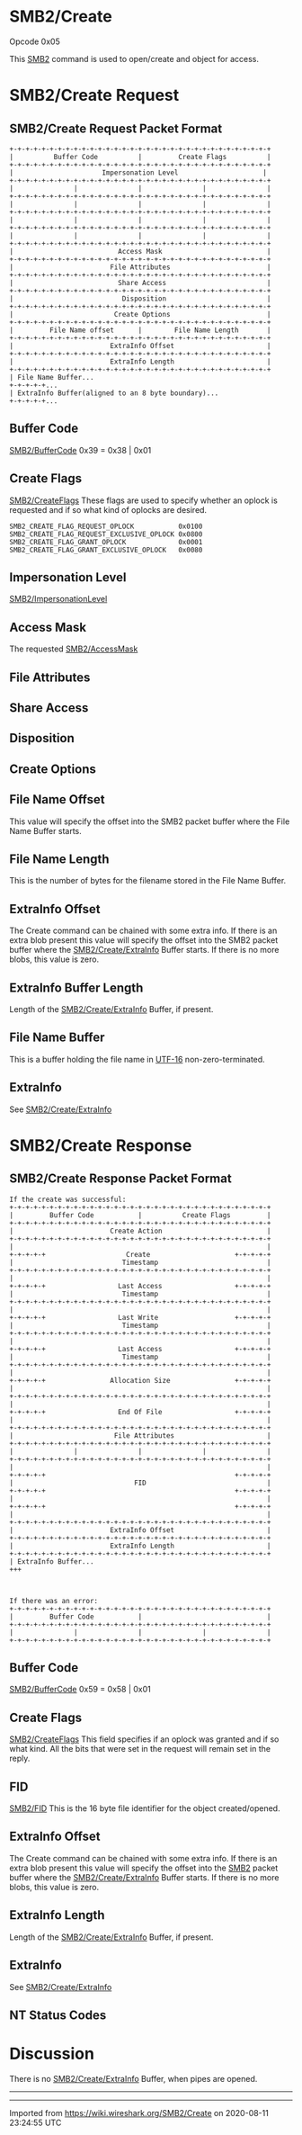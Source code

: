 # SMB2/Create

Opcode 0x05

This [SMB2](/SMB2) command is used to open/create and object for access.

# SMB2/Create Request

## SMB2/Create Request Packet Format

    +-+-+-+-+-+-+-+-+-+-+-+-+-+-+-+-+-+-+-+-+-+-+-+-+-+-+-+-+-+-+-+-+
    |          Buffer Code          |         Create Flags          |
    +-+-+-+-+-+-+-+-+-+-+-+-+-+-+-+-+-+-+-+-+-+-+-+-+-+-+-+-+-+-+-+-+
    |                      Impersonation Level                     |
    +-+-+-+-+-+-+-+-+-+-+-+-+-+-+-+-+-+-+-+-+-+-+-+-+-+-+-+-+-+-+-+-+
    |               |               |               |               |
    +-+-+-+-+-+-+-+-+-+-+-+-+-+-+-+-+-+-+-+-+-+-+-+-+-+-+-+-+-+-+-+-+
    |               |               |               |               |
    +-+-+-+-+-+-+-+-+-+-+-+-+-+-+-+-+-+-+-+-+-+-+-+-+-+-+-+-+-+-+-+-+
    |               |               |               |               |
    +-+-+-+-+-+-+-+-+-+-+-+-+-+-+-+-+-+-+-+-+-+-+-+-+-+-+-+-+-+-+-+-+
    |               |               |               |               |
    +-+-+-+-+-+-+-+-+-+-+-+-+-+-+-+-+-+-+-+-+-+-+-+-+-+-+-+-+-+-+-+-+
    |                          Access Mask                          |
    +-+-+-+-+-+-+-+-+-+-+-+-+-+-+-+-+-+-+-+-+-+-+-+-+-+-+-+-+-+-+-+-+
    |                        File Attributes                        |
    +-+-+-+-+-+-+-+-+-+-+-+-+-+-+-+-+-+-+-+-+-+-+-+-+-+-+-+-+-+-+-+-+
    |                          Share Access                         |
    +-+-+-+-+-+-+-+-+-+-+-+-+-+-+-+-+-+-+-+-+-+-+-+-+-+-+-+-+-+-+-+-+
    |                           Disposition                         |
    +-+-+-+-+-+-+-+-+-+-+-+-+-+-+-+-+-+-+-+-+-+-+-+-+-+-+-+-+-+-+-+-+
    |                         Create Options                        |
    +-+-+-+-+-+-+-+-+-+-+-+-+-+-+-+-+-+-+-+-+-+-+-+-+-+-+-+-+-+-+-+-+
    |         File Name offset      |        File Name Length       |
    +-+-+-+-+-+-+-+-+-+-+-+-+-+-+-+-+-+-+-+-+-+-+-+-+-+-+-+-+-+-+-+-+
    |                        ExtraInfo Offset                       |
    +-+-+-+-+-+-+-+-+-+-+-+-+-+-+-+-+-+-+-+-+-+-+-+-+-+-+-+-+-+-+-+-+
    |                        ExtraInfo Length                       | 
    +-+-+-+-+-+-+-+-+-+-+-+-+-+-+-+-+-+-+-+-+-+-+-+-+-+-+-+-+-+-+-+-+
    | File Name Buffer...
    +-+-+-+-+...
    | ExtraInfo Buffer(aligned to an 8 byte boundary)...
    +-+-+-+-+...

## Buffer Code

[SMB2/BufferCode](/SMB2/BufferCode) 0x39 = 0x38 | 0x01

## Create Flags

[SMB2/CreateFlags](/SMB2/CreateFlags) These flags are used to specify whether an oplock is requested and if so what kind of oplocks are desired.

    SMB2_CREATE_FLAG_REQUEST_OPLOCK           0x0100
    SMB2_CREATE_FLAG_REQUEST_EXCLUSIVE_OPLOCK 0x0800
    SMB2_CREATE_FLAG_GRANT_OPLOCK             0x0001
    SMB2_CREATE_FLAG_GRANT_EXCLUSIVE_OPLOCK   0x0080

## Impersonation Level

[SMB2/ImpersonationLevel](/SMB2/ImpersonationLevel)

## Access Mask

The requested [SMB2/AccessMask](/SMB2/AccessMask)

## File Attributes

## Share Access

## Disposition

## Create Options

## File Name Offset

This value will specify the offset into the SMB2 packet buffer where the File Name Buffer starts.

## File Name Length

This is the number of bytes for the filename stored in the File Name Buffer.

## ExtraInfo Offset

The Create command can be chained with some extra info. If there is an extra blob present this value will specify the offset into the SMB2 packet buffer where the [SMB2/Create/ExtraInfo](/SMB2/Create/ExtraInfo) Buffer starts. If there is no more blobs, this value is zero.

## ExtraInfo Buffer Length

Length of the [SMB2/Create/ExtraInfo](/SMB2/Create/ExtraInfo) Buffer, if present.

## File Name Buffer

This is a buffer holding the file name in [UTF-16](/UTF-16) non-zero-terminated.

## ExtraInfo

See [SMB2/Create/ExtraInfo](/SMB2/Create/ExtraInfo)

# SMB2/Create Response

## SMB2/Create Response Packet Format

    If the create was successful:
    +-+-+-+-+-+-+-+-+-+-+-+-+-+-+-+-+-+-+-+-+-+-+-+-+-+-+-+-+-+-+-+-+
    |         Buffer Code           |          Create Flags         |
    +-+-+-+-+-+-+-+-+-+-+-+-+-+-+-+-+-+-+-+-+-+-+-+-+-+-+-+-+-+-+-+-+
    |                        Create Action                          |
    +-+-+-+-+-+-+-+-+-+-+-+-+-+-+-+-+-+-+-+-+-+-+-+-+-+-+-+-+-+-+-+-+
    |                                                               |
    +-+-+-+-+                    Create                     +-+-+-+-+
    |                           Timestamp                           |
    +-+-+-+-+-+-+-+-+-+-+-+-+-+-+-+-+-+-+-+-+-+-+-+-+-+-+-+-+-+-+-+-+
    |                                                               |
    +-+-+-+-+                  Last Access                  +-+-+-+-+
    |                           Timestamp                           |
    +-+-+-+-+-+-+-+-+-+-+-+-+-+-+-+-+-+-+-+-+-+-+-+-+-+-+-+-+-+-+-+-+
    |                                                               |
    +-+-+-+-+                  Last Write                   +-+-+-+-+
    |                           Timestamp                           |
    +-+-+-+-+-+-+-+-+-+-+-+-+-+-+-+-+-+-+-+-+-+-+-+-+-+-+-+-+-+-+-+-+
    |                                                               |
    +-+-+-+-+                  Last Access                  +-+-+-+-+
    |                           Timestamp                           |
    +-+-+-+-+-+-+-+-+-+-+-+-+-+-+-+-+-+-+-+-+-+-+-+-+-+-+-+-+-+-+-+-+
    |                                                               |
    +-+-+-+-+                Allocation Size                +-+-+-+-+
    |                                                               |
    +-+-+-+-+-+-+-+-+-+-+-+-+-+-+-+-+-+-+-+-+-+-+-+-+-+-+-+-+-+-+-+-+
    |                                                               |
    +-+-+-+-+                  End Of File                  +-+-+-+-+
    |                                                               |
    +-+-+-+-+-+-+-+-+-+-+-+-+-+-+-+-+-+-+-+-+-+-+-+-+-+-+-+-+-+-+-+-+
    |                         File Attributes                       |
    +-+-+-+-+-+-+-+-+-+-+-+-+-+-+-+-+-+-+-+-+-+-+-+-+-+-+-+-+-+-+-+-+
    |               |               |               |               |
    +-+-+-+-+-+-+-+-+-+-+-+-+-+-+-+-+-+-+-+-+-+-+-+-+-+-+-+-+-+-+-+-+
    |                                                               |
    +-+-+-+-+                                               +-+-+-+-+
    |                              FID                              |
    +-+-+-+-+                                               +-+-+-+-+
    |                                                               |
    +-+-+-+-+                                               +-+-+-+-+
    |                                                               |
    +-+-+-+-+-+-+-+-+-+-+-+-+-+-+-+-+-+-+-+-+-+-+-+-+-+-+-+-+-+-+-+-+
    |                        ExtraInfo Offset                       |
    +-+-+-+-+-+-+-+-+-+-+-+-+-+-+-+-+-+-+-+-+-+-+-+-+-+-+-+-+-+-+-+-+
    |                        ExtraInfo Length                       |
    +-+-+-+-+-+-+-+-+-+-+-+-+-+-+-+-+-+-+-+-+-+-+-+-+-+-+-+-+-+-+-+-+
    | ExtraInfo Buffer...
    +++
    
    
    
    If there was an error:
    +-+-+-+-+-+-+-+-+-+-+-+-+-+-+-+-+-+-+-+-+-+-+-+-+-+-+-+-+-+-+-+-+
    |         Buffer Code           |                               |
    +-+-+-+-+-+-+-+-+-+-+-+-+-+-+-+-+-+-+-+-+-+-+-+-+-+-+-+-+-+-+-+-+
    |               |               |               |               |
    +-+-+-+-+-+-+-+-+-+-+-+-+-+-+-+-+-+-+-+-+-+-+-+-+-+-+-+-+-+-+-+-+

## Buffer Code

[SMB2/BufferCode](/SMB2/BufferCode) 0x59 = 0x58 | 0x01

## Create Flags

[SMB2/CreateFlags](/SMB2/CreateFlags) This field specifies if an oplock was granted and if so what kind. All the bits that were set in the request will remain set in the reply.

## FID

[SMB2/FID](/SMB2/FID) This is the 16 byte file identifier for the object created/opened.

## ExtraInfo Offset

The Create command can be chained with some extra info. If there is an extra blob present this value will specify the offset into the [SMB2](/SMB2) packet buffer where the [SMB2/Create/ExtraInfo](/SMB2/Create/ExtraInfo) Buffer starts. If there is no more blobs, this value is zero.

## ExtraInfo Length

Length of the [SMB2/Create/ExtraInfo](/SMB2/Create/ExtraInfo) Buffer, if present.

## ExtraInfo

See [SMB2/Create/ExtraInfo](/SMB2/Create/ExtraInfo)

## NT Status Codes

# Discussion

There is no [SMB2/Create/ExtraInfo](/SMB2/Create/ExtraInfo) Buffer, when pipes are opened.

-----

---

Imported from https://wiki.wireshark.org/SMB2/Create on 2020-08-11 23:24:55 UTC

